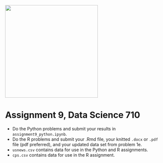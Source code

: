 <img src="https://datasciencedegree.wisconsin.edu/wp-content/themes/data-gulp/images/logo.svg" width="300">

# Assignment 9, Data Science 710

* Do the Python problems and submit your results in `assignment9_python.ipynb`.
* Do the R problems and submit your .Rmd file, your knitted `.docx` or `.pdf` file (pdf preferred), and your updated data set from problem 1e.
* `usnews.csv` contains data for use in the Python and R assignments.
* `cps.csv` contains data for use in the R assignment.

